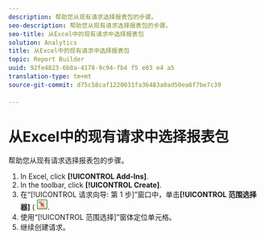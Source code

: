 ```yaml
---
description: 帮助您从现有请求选择报表包的步骤。
seo-description: 帮助您从现有请求选择报表包的步骤。
seo-title: 从Excel中的现有请求中选择报表包
solution: Analytics
title: 从Excel中的现有请求中选择报表包
topic: Report Builder
uuid: 92fe4823-6b8a-4178-9c94-fb4 f5 e03 e4 a5
translation-type: tm+mt
source-git-commit: d75c58caf1220031fa36483a0ad50ea6f7be7c39

---
```



# 从Excel中的现有请求中选择报表包

帮助您从现有请求选择报表包的步骤。

1. In Excel, click **[!UICONTROL Add-Ins]**.
1. In the toolbar, click **[!UICONTROL Create]**.
1. 在“[!UICONTROL 请求向导: 第 1 步]”窗口中，单击&#x200B;**[!UICONTROL 范围选择器]** ( ![](assets/select_cell_icon.png).
1. 使用“[!UICONTROL 范围选择]”窗体定位单元格。
1. 继续创建请求。
